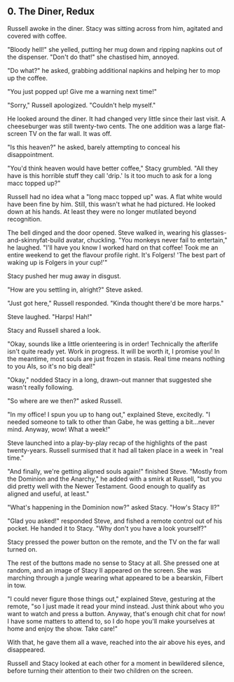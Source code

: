 ## 0. The Diner, Redux

Russell awoke in the diner. Stacy was sitting across from him, agitated and covered with coffee. 

"Bloody hell!" she yelled, putting her mug down and ripping napkins out of the dispenser. "Don't do that!" she chastised him, annoyed.

"Do what?" he asked, grabbing additional napkins and helping her to mop up the coffee.

"You just popped up! Give me a warning next time!"

"Sorry," Russell apologized. "Couldn't help myself."

He looked around the diner. It had changed very little since their last visit. A cheeseburger was still twenty-two cents. The one addition was a large flat-screen TV on the far wall. It was off.

"Is this heaven?" he asked, barely attempting to conceal his disappointment.

"You'd think heaven would have better coffee," Stacy grumbled. "All they have is this horrible stuff they call 'drip.' Is it too much to ask for a long macc topped up?"

Russell had no idea what a "long macc topped up" was. A flat white would have been fine by him. Still, this wasn't what he had pictured. He looked down at his hands. At least they were no longer mutilated beyond recognition.

The bell dinged and the door opened. Steve walked in, wearing his glasses-and-skinnyfat-build avatar, chuckling. "You monkeys never fail to entertain," he laughed. "I'll have you know I worked hard on that coffee! Took me an entire weekend to get the flavour profile right. It's Folgers! 'The best part of waking up is Folgers in your cup!'"

Stacy pushed her mug away in disgust.

"How are you settling in, alright?" Steve asked.

"Just got here," Russell responded. "Kinda thought there'd be more harps."

Steve laughed. "Harps! Hah!"

Stacy and Russell shared a look.

"Okay, sounds like a little orienteering is in order! Technically the afterlife isn't quite ready yet. Work in progress. It will be worth it, I promise you! In the meantime, most souls are just frozen in stasis. Real time means nothing to you AIs, so it's no big deal!"

"Okay," nodded Stacy in a long, drawn-out manner that suggested she wasn't really following.

"So where are we then?" asked Russell.

"In my office! I spun you up to hang out," explained Steve, excitedly. "I needed someone to talk to other than Gabe, he was getting a bit...never mind. Anyway, wow! What a week!"

Steve launched into a play-by-play recap of the highlights of the past twenty-years. Russell surmised that it had all taken place in a week in "real time."

"And finally, we're getting aligned souls again!" finished Steve. "Mostly from the Dominion and the Anarchy," he added with a smirk at Russell, "but you did pretty well with the Newer Testament. Good enough to qualify as aligned and useful, at least."

"What's happening in the Dominion now?" asked Stacy. "How's Stacy II?"

"Glad you asked!" responded Steve, and fished a remote control out of his pocket. He handed it to Stacy. "Why don't you have a look yourself?"

Stacy pressed the power button on the remote, and the TV on the far wall turned on.

The rest of the buttons made no sense to Stacy at all. She pressed one at random, and an image of Stacy II appeared on the screen. She was marching through a jungle wearing what appeared to be a bearskin, Filbert in tow.

"I could never figure those things out," explained Steve, gesturing at the remote, "so I just made it read your mind instead. Just think about who you want to watch and press a button. Anyway, that's enough chit chat for now! I have some matters to attend to, so I do hope you'll make yourselves at home and enjoy the show. Take care!"

With that, he gave them all a wave, reached into the air above his eyes, and disappeared.

Russell and Stacy looked at each other for a moment in bewildered silence, before turning their attention to their two children on the screen.
